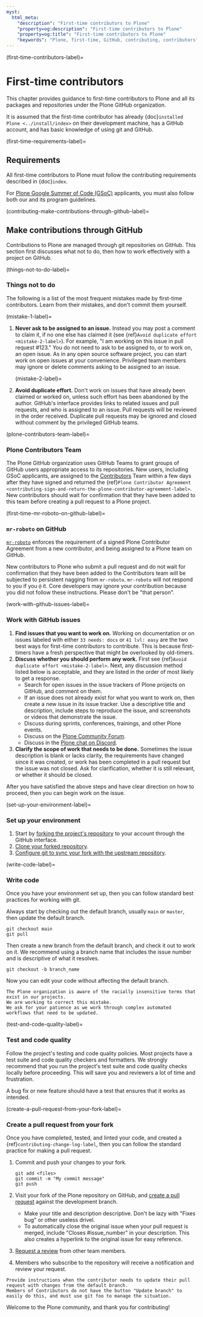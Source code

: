 ```yaml
---
myst:
  html_meta:
    "description": "First-time contributors to Plone"
    "property=og:description": "First-time contributors to Plone"
    "property=og:title": "First-time contributors to Plone"
    "keywords": "Plone, first-time, GitHub, contributing, contributors"
---
```


(first-time-contributors-label)=

# First-time contributors

This chapter provides guidance to first-time contributors to Plone and all its packages and repositories under the Plone GitHub organization.

It is assumed that the first-time contributor has already {doc}`installed Plone <../install/index>` on their development machine, has a GitHub account, and has basic knowledge of using git and GitHub.


(first-time-requirements-label)=

## Requirements

All first-time contributors to Plone must follow the contributing requirements described in {doc}`index`.

For [Plone Google Summer of Code (GSoC)](https://plone.org/community/gsoc) applicants, you must also follow both our and its program guidelines.


(contributing-make-contributions-through-github-label)=

## Make contributions through GitHub

Contributions to Plone are managed through git repositories on GitHub.
This section first discusses what not to do, then how to work effectively with a project on GitHub.


(things-not-to-do-label)=

### Things not to do

The following is a list of the most frequent mistakes made by first-time contributors.
Learn from their mistakes, and don't commit them yourself.

(mistake-1-label)=

1.  **Never ask to be assigned to an issue.**
    Instead you may post a comment to claim it, if no one else has claimed it (see {ref}`Avoid duplicate effort <mistake-2-label>`).
    For example, "I am working on this issue in pull request #123."
    You do not need to ask to be assigned to, or to work on, an open issue.
    As in any open source software project, you can start work on open issues at your convenience.
    Privileged team members may ignore or delete comments asking to be assigned to an issue.

    (mistake-2-label)=

2.  **Avoid duplicate effort.**
    Don't work on issues that have already been claimed or worked on, unless such effort has been abandoned by the author.
    GitHub's interface provides links to related issues and pull requests, and who is assigned to an issue.
    Pull requests will be reviewed in the order received.
    Duplicate pull requests may be ignored and closed without comment by the privileged GitHub teams.


(plone-contributors-team-label)=

### Plone Contributors Team

The Plone GitHub organization uses GitHub Teams to grant groups of GitHub users appropriate access to its repositories.
New users, including GSoC applicants, are assigned to the [Contributors](https://github.com/orgs/plone/teams/contributors) Team within a few days after they have signed and returned the {ref}`Plone Contributor Agreement <contributing-sign-and-return-the-plone-contributor-agreement-label>`.
New contributors should wait for confirmation that they have been added to this team before creating a pull request to a Plone project.


(first-time-mr-roboto-on-github-label)=

### `mr-roboto` on GitHub

[`mr-roboto`](https://github.com/plone/mr.roboto) enforces the requirement of a signed Plone Contributor Agreement from a new contributor, and being assigned to a Plone team on GitHub.

New contributors to Plone who submit a pull request and do not wait for confirmation that they have been added to the Contributors team will be subjected to persistent nagging from `mr-roboto`.
`mr-roboto` will not respond to you if you `@` it.
Core developers may ignore your contribution because you did not follow these instructions.
Please don't be "that person".


(work-with-github-issues-label)=

### Work with GitHub issues

1.  **Find issues that you want to work on.**
    Working on documentation or on issues labeled with either `33 needs: docs` or `41 lvl: easy` are the two best ways for first-time contributors to contribute.
    This is because first-timers have a fresh perspective that might be overlooked by old-timers.
1.  **Discuss whether you should perform any work.**
    First see {ref}`Avoid duplicate effort <mistake-2-label>`.
    Next, any discussion method listed below is acceptable, and they are listed in the order of most likely to get a response.
    -   Search for open issues in the issue trackers of Plone projects on GitHub, and comment on them.
    -   If an issue does not already exist for what you want to work on, then create a new issue in its issue tracker.
        Use a descriptive title and description, include steps to reproduce the issue, and screenshots or videos that demonstrate the issue.
    -   Discuss during sprints, conferences, trainings, and other Plone events.
    -   Discuss on the [Plone Community Forum](https://community.plone.org/).
    -   Discuss in the [Plone chat on Discord](https://discord.com/invite/zFY3EBbjaj).
1.  **Clarify the scope of work that needs to be done.**
    Sometimes the issue description is blank or lacks clarity, the requirements have changed since it was created, or work has been completed in a pull request but the issue was not closed.
    Ask for clarification, whether it is still relevant, or whether it should be closed.

After you have satisfied the above steps and have clear direction on how to proceed, then you can begin work on the issue.


(set-up-your-environment-label)=

### Set up your environment

1.  Start by [forking the project's repository](https://docs.github.com/en/get-started/quickstart/fork-a-repo) to your account through the GitHub interface.
1.  [Clone your forked repository](https://docs.github.com/en/get-started/quickstart/fork-a-repo#cloning-your-forked-repository).
1.  [Configure git to sync your fork with the upstream repository](https://docs.github.com/en/get-started/quickstart/fork-a-repo#configuring-git-to-sync-your-fork-with-the-upstream-repository).


(write-code-label)=

### Write code

Once you have your environment set up, then you can follow standard best practices for working with git.

Always start by checking out the default branch, usually `main` or `master`, then update the default branch.

```shell
git checkout main
git pull
```

Then create a new branch from the default branch, and check it out to work on it.
We recommend using a branch name that includes the issue number and is descriptive of what it resolves.

```shell
git checkout -b branch_name
```

Now you can edit your code without affecting the default branch.

```{note}
The Plone organization is aware of the racially insensitive terms that exist in our projects.
We are working to correct this mistake.
We ask for your patience as we work through complex automated workflows that need to be updated.
```


(test-and-code-quality-label)=

### Test and code quality

Follow the project's testing and code quality policies.
Most projects have a test suite and code quality checkers and formatters.
We strongly recommend that you run the project's test suite and code quality checks locally before proceeding.
This will save you and reviewers a lot of time and frustration.

A bug fix or new feature should have a test that ensures that it works as intended.


(create-a-pull-request-from-your-fork-label)=

### Create a pull request from your fork

Once you have completed, tested, and linted your code, and created a {ref}`contributing-change-log-label`, then you can follow the standard practice for making a pull request.

1.  Commit and push your changes to your fork.

    ```shell
    git add <files>
    git commit -m "My commit message"
    git push
    ```

1.  Visit your fork of the Plone repository on GitHub, and [create a pull request](https://docs.github.com/en/pull-requests/collaborating-with-pull-requests/proposing-changes-to-your-work-with-pull-requests/creating-a-pull-request) against the development branch.
    -   Make your title and description descriptive.
        Don't be lazy with "Fixes bug" or other useless drivel.
    -   To automatically close the original issue when your pull request is merged, include "Closes #issue_number" in your description.
        This also creates a hyperlink to the original issue for easy reference.
1.  [Request a review](https://docs.github.com/en/pull-requests/collaborating-with-pull-requests/proposing-changes-to-your-work-with-pull-requests/requesting-a-pull-request-review) from other team members.
1.  Members who subscribe to the repository will receive a notification and review your request.

```{todo}
Provide instructions when the contributor needs to update their pull request with changes from the default branch.
Members of Contributors do not have the button "Update branch" to easily do this, and must use git foo to manage the situation.
```

Welcome to the Plone community, and thank you for contributing!
